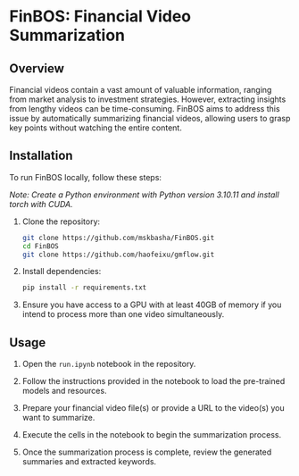 # FinBOS: Financial Video Summarization

## Overview

Financial videos contain a vast amount of valuable information, ranging from market analysis to investment strategies. However, extracting insights from lengthy videos can be time-consuming. FinBOS aims to address this issue by automatically summarizing financial videos, allowing users to grasp key points without watching the entire content.

## Installation

To run FinBOS locally, follow these steps:

*Note: Create a Python environment with Python version 3.10.11 and install torch with CUDA.*

1. Clone the repository:

    ```bash
    git clone https://github.com/mskbasha/FinBOS.git
    cd FinBOS
    git clone https://github.com/haofeixu/gmflow.git
    ```

2. Install dependencies:

    ```bash
    pip install -r requirements.txt
    ```


3. Ensure you have access to a GPU with at least 40GB of memory if you intend to process more than one video simultaneously.

## Usage

1. Open the `run.ipynb` notebook in the repository.

2. Follow the instructions provided in the notebook to load the pre-trained models and resources.

3. Prepare your financial video file(s) or provide a URL to the video(s) you want to summarize.

4. Execute the cells in the notebook to begin the summarization process.

5. Once the summarization process is complete, review the generated summaries and extracted keywords.
